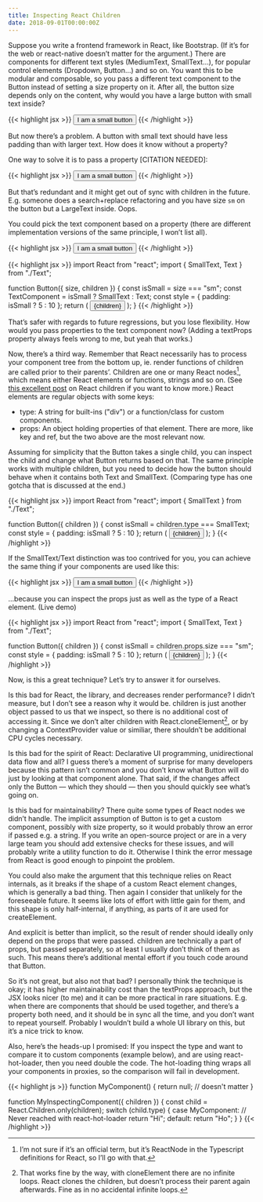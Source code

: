 ```yaml
---
title: Inspecting React Children
date: 2018-09-01T00:00:00Z
---
```


Suppose you write a frontend framework in React, like Bootstrap. (If it’s for the web or react-native doesn’t matter for the argument.) There are components for different text styles (MediumText, SmallText…), for popular control elements (Dropdown, Button…) and so on. You want this to be modular and composable, so you pass a different text component to the Button instead of setting a size property on it. After all, the button size depends only on the content, why would you have a large button with small text inside?

{{< highlight jsx >}}
<Button>
<SmallText>I am a small button</SmallText>
</Button>
{{< /highlight >}}

But now there’s a problem. A button with small text should have less padding than with larger text. How does it know without a property?

One way to solve it is to pass a property [CITATION NEEDED]:

{{< highlight jsx >}}
<Button size="sm">
<SmallText>I am a small button</SmallText>
</Button>
{{< /highlight >}}

But that’s redundant and it might get out of sync with children in the future. E.g. someone does a search+replace refactoring and you have size `sm` on the button but a LargeText inside. Oops.

You could pick the text component based on a property (there are different implementation versions of the same principle, I won’t list all).

{{< highlight jsx >}}
<Button size="sm">I am a small button</Button>
{{< /highlight >}}

{{< highlight jsx >}}
import React from "react";
import { SmallText, Text } from "./Text";

function Button({ size, children }) {
const isSmall = size === "sm";
const TextComponent = isSmall ? SmallText : Text;
const style = { padding: isSmall ? 5 : 10 };
return (
<button className="button" style={style}>
<TextComponent>{children}</TextComponent>
</button>
);
}
{{< /highlight >}}

That’s safer with regards to future regressions, but you lose flexibility. How would you pass properties to the text component now? (Adding a textProps property always feels wrong to me, but yeah that works.)

Now, there’s a third way. Remember that React necessarily has to process your component tree from the bottom up, ie. render functions of children are called prior to their parents’. Children are one or many React nodes[^1], which means either React elements or functions, strings and so on. (See [this excellent post](https://mxstbr.blog/2017/02/react-children-deepdive/) on React children if you want to know more.) React elements are regular objects with some keys:

- type: A string for built-ins ("div") or a function/class for custom components.
- props: An object holding properties of that element.
  There are more, like key and ref, but the two above are the most relevant now.

Assuming for simplicity that the Button takes a single child, you can inspect the child and change what Button returns based on that. The same principle works with multiple children, but you need to decide how the button should behave when it contains both Text and SmallText. (Comparing type has one gotcha that is discussed at the end.)

{{< highlight jsx >}}
import React from "react";
import { SmallText } from "./Text";

function Button({ children }) {
const isSmall = children.type === SmallText;
const style = { padding: isSmall ? 5 : 10 };
return (
<button className="button" style={style}>
{children}
</button>
);
}
{{< /highlight >}}

If the SmallText/Text distinction was too contrived for you, you can achieve the same thing if your components are used like this:

{{< highlight jsx >}}
<Button>
<Text size="sm">I am a small button</Text>
</Button>
{{< /highlight >}}

…because you can inspect the props just as well as the type of a React element. (Live demo)

{{< highlight jsx >}}
import React from "react";
import { SmallText, Text } from "./Text";

function Button({ children }) {
const isSmall = children.props.size === "sm";
const style = { padding: isSmall ? 5 : 10 };
return (
<button className="button" style={style}>
{children}
</button>
);
}
{{< /highlight >}}

Now, is this a great technique? Let’s try to answer it for ourselves.

Is this bad for React, the library, and decreases render performance? I didn’t measure, but I don’t see a reason why it would be. children is just another object passed to us that we inspect, so there is no additional cost of accessing it. Since we don’t alter children with React.cloneElement[^2], or by changing a ContextProvider value or similiar, there shouldn’t be additional CPU cycles necessary.

Is this bad for the spirit of React: Declarative UI programming, unidirectional data flow and all? I guess there’s a moment of surprise for many developers because this pattern isn’t common and you don’t know what Button will do just by looking at that component alone. That said, if the changes affect only the Button — which they should — then you should quickly see what’s going on.

Is this bad for maintainability? There quite some types of React nodes we didn’t handle. The implicit assumption of Button is to get a custom component, possibly with size property, so it would probably throw an error if passed e.g. a string. If you write an open-source project or are in a very large team you should add extensive checks for these issues, and will probably write a utility function to do it. Otherwise I think the error message from React is good enough to pinpoint the problem.

You could also make the argument that this technique relies on React internals, as it breaks if the shape of a custom React element changes, which is generally a bad thing. Then again I consider that unlikely for the foreseeable future. It seems like lots of effort with little gain for them, and this shape is only half-internal, if anything, as parts of it are used for createElement.

And explicit is better than implicit, so the result of render should ideally only depend on the props that were passed. children are technically a part of props, but passed separately, so at least I usually don’t think of them as such. This means there’s additional mental effort if you touch code around that Button.

So it’s not great, but also not that bad? I personally think the technique is okay; it has higher maintainability cost than the textProps approach, but the JSX looks nicer (to me) and it can be more practical in rare situations. E.g. when there are components that should be used together, and there’s a property both need, and it should be in sync all the time, and you don’t want to repeat yourself. Probably I wouldn’t build a whole UI library on this, but it’s a nice trick to know.

Also, here’s the heads-up I promised: If you inspect the type and want to compare it to custom components (example below), and are using react-hot-loader, then you need double the code. The hot-loading thing wraps all your components in proxies, so the comparison will fail in development.

{{< highlight js >}}
function MyComponent() {
return null; // doesn't matter
}

function MyInspectingComponent({ children }) {
const child = React.Children.only(children);
switch (child.type) {
case MyComponent:
// Never reached with react-hot-loader
return "Hi";
default:
return "Ho";
}
}
{{< /highlight >}}

[^1]: I’m not sure if it’s an official term, but it’s ReactNode in the Typescript definitions for React, so I’ll go with that.

[^2]: That works fine by the way, with cloneElement there are no infinite loops. React clones the children, but doesn’t process their parent again afterwards. Fine as in no accidental infinite loops.
